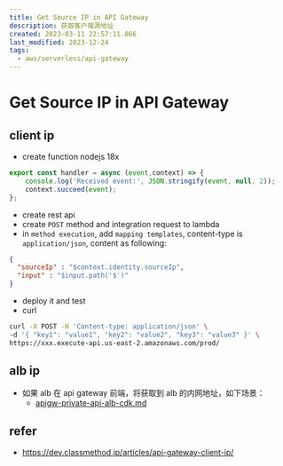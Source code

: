 ```yaml
---
title: Get Source IP in API Gateway
description: 获取客户端源地址
created: 2023-03-11 22:57:11.866
last_modified: 2023-12-24
tags:
  - aws/serverless/api-gateway
---
```

# Get Source IP in API Gateway

## client ip 
- create function nodejs 18x
```js
export const handler = async (event,context) => {
    console.log('Received event:', JSON.stringify(event, null, 2));
    context.succeed(event);
};
```

- create rest api 
- create `POST` method and integration request to lambda
- in `method execution`, add `mapping templates`, content-type is `application/json`,  content as following:
```json
{
  "sourceIp" : "$context.identity.sourceIp",
  "input" : "$input.path('$')"
}
```

- deploy it and test 
- curl
```sh
curl -X POST -H 'Content-type: application/json' \
-d '{ "key1": "value1", "key2": "value2", "key3": "value3" }' \
https://xxx.execute-api.us-east-2.amazonaws.com/prod/

```


## alb ip
- 如果 alb 在 api gateway 前端，将获取到 alb 的内网地址，如下场景：
    - [apigw-private-api-alb-cdk.md](apigw-private-api-alb-cdk.md)

## refer
- https://dev.classmethod.jp/articles/api-gateway-client-ip/

